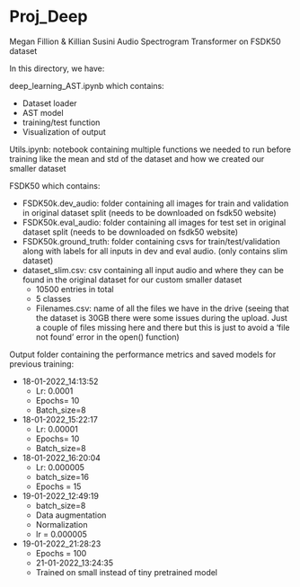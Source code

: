 # Proj_Deep
Megan Fillion & Killian Susini
Audio Spectrogram Transformer on FSDK50 dataset

In this directory, we have:

deep_learning_AST.ipynb which contains:
-	Dataset loader
-	AST model
-	training/test function
-	Visualization of output

Utils.ipynb: notebook containing multiple functions we needed to run before training like the mean and std of the dataset and how we created our smaller dataset

FSDK50 which contains:
-	FSDK50k.dev_audio: folder containing all images for train and validation in original dataset split (needs to be downloaded on fsdk50 website)
-	FSDK50k.eval_audio: folder containing all images for test set in original dataset split (needs to be downloaded on fsdk50 website)
-	FSDK50k.ground_truth: folder containing csvs for train/test/validation along with labels for all inputs in dev and eval audio. (only contains slim dataset)
-	dataset_slim.csv: csv containing all input audio and where they can be found in the original dataset for our custom smaller dataset 
	-	10500 entries in total
	-	5 classes
	-	Filenames.csv: name of all the files we have in the drive (seeing that the dataset is 30GB there were some issues during the upload. Just a couple of files missing here and there but this is just to avoid a ‘file not found’ error in the open() function)

Output folder containing the performance metrics and saved models for previous training:
-	18-01-2022_14:13:52
	-	Lr: 0.0001
	-	Epochs= 10
	-	Batch_size=8
-	18-01-2022_15:22:17
	-	Lr: 0.00001
	-	Epochs= 10
	-	Batch_size=8
-	18-01-2022_16:20:04
	-	Lr: 0.000005
	-	batch_size=16
	-	Epochs = 15
-	19-01-2022_12:49:19
	-	batch_size=8
	-	Data augmentation
	-	Normalization
	-	lr = 0.000005
-	19-01-2022_21:28:23
	-	Epochs = 100 
	-	21-01-2022_13:24:35
	-	Trained on small instead of tiny pretrained model


